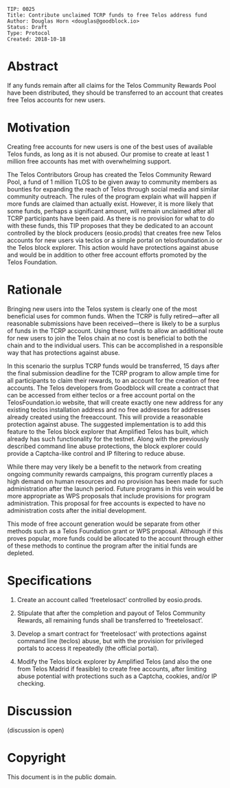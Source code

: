     TIP: 0025
    Title: Contribute unclaimed TCRP funds to free Telos address fund
    Author: Douglas Horn <douglas@goodblock.io>
    Status: Draft
    Type: Protocol
    Created: 2018-10-18

# Abstract

If any funds remain after all claims for the Telos Community Rewards Pool have been distributed, they should be transferred to an account that creates free Telos accounts for new users.

# Motivation

Creating free accounts for new users is one of the best uses of available Telos funds, as long as it is not abused. Our promise to create at least 1 million free accounts has met with overwhelming support.

The Telos Contributors Group has created the Telos Community Reward Pool, a fund of 1 million TLOS to be given away to community members as bounties for expanding the reach of Telos through social media and similar community outreach. The rules of the program explain what will happen if more funds are claimed than actually exist. However, it is more likely that some funds, perhaps a significant amount, will remain unclaimed after all TCRP participants have been paid. As there is no provision for what to do with these funds, this TIP proposes that they be dedicated to an account controlled by the block producers (eosio.prods) that creates free new Telos accounts for new users via teclos or a simple portal on telosfoundation.io or the Telos block explorer. This action would have protections against abuse and would be in addition to other free account efforts promoted by the Telos Foundation.

# Rationale

Bringing new users into the Telos system is clearly one of the most beneficial uses for common funds. When the TCRP is fully retired—after all reasonable submissions have been received—there is likely to be a surplus of funds in the TCRP account. Using these funds to allow an additional route for new users to join the Telos chain at no cost is beneficial to both the chain and to the individual users. This can be accomplished in a responsible way that has protections against abuse.

In this scenario the surplus TCRP funds would be transferred, 15 days after the final submission deadline for the TCRP program to allow ample time for all participants to claim their rewards, to an account for the creation of free accounts. The Telos developers from Goodblock will create a contract that can be accessed from either teclos or a free account portal on the TelosFoundation.io website, that will create exactly one new address for any existing teclos installation address and no free addresses for addresses already created using the freeaccount. This will provide a reasonable protection against abuse. The suggested implementation is to add this feature to the Telos block explorer that Amplified Telos has built, which already has such functionality for the testnet. Along with the previously described command line abuse protections, the block explorer could provide a Captcha-like control and IP filtering to reduce abuse.

While there may very likely be a benefit to the network from creating ongoing community rewards campaigns, this program currently places a high demand on human resources and no provision has been made for such administration after the launch period. Future programs in this vein would be more appropriate as WPS proposals that include provisions for program administration. This proposal for free accounts is expected to have no administration costs after the initial development.

This mode of free account generation would be separate from other methods such as a Telos Foundation grant or WPS proposal. Although if this proves popular, more funds could be allocated to the account through either of these methods to continue the program after the initial funds are depleted.

# Specifications

1. Create an account called ‘freetelosact’ controlled by eosio.prods. 

2. Stipulate that after the completion and payout of Telos Community Rewards, all remaining funds shall be transferred to ‘freetelosact’.

3. Develop a smart contract for ‘freetelosact’ with protections against command line (teclos) abuse, but with the provision for privileged portals to access it repeatedly (the official portal).

4. Modify the Telos block explorer by Amplified Telos (and also the one from Telos Madrid if feasible) to create free accounts, after limiting abuse potential with protections such as a Captcha, cookies, and/or IP checking.

# Discussion

(discussion is open)

# Copyright

This document is in the public domain.

